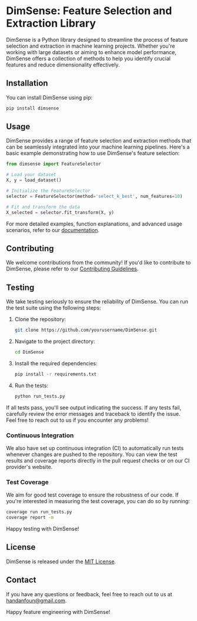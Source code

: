 # DimSense: Feature Selection and Extraction Library

DimSense is a Python library designed to streamline the process of feature selection and extraction in machine learning projects. Whether you're working with large datasets or aiming to enhance model performance, DimSense offers a collection of methods to help you identify crucial features and reduce dimensionality effectively.

## Installation

You can install DimSense using pip:

```bash
pip install dimsense
```

## Usage

DimSense provides a range of feature selection and extraction methods that can be seamlessly integrated into your machine learning pipelines. Here's a basic example demonstrating how to use DimSense's feature selection:

```python
from dimsense import FeatureSelector

# Load your dataset
X, y = load_dataset()

# Initialize the FeatureSelector
selector = FeatureSelector(method='select_k_best', num_features=10)

# Fit and transform the data
X_selected = selector.fit_transform(X, y)
```

For more detailed examples, function explanations, and advanced usage scenarios, refer to our [documentation](link_to_your_documentation).

## Contributing

We welcome contributions from the community! If you'd like to contribute to DimSense, please refer to our [Contributing Guidelines](CONTRIBUTING.md).


## Testing

We take testing seriously to ensure the reliability of DimSense. You can run the test suite using the following steps:

1. Clone the repository:

   ```bash
   git clone https://github.com/yourusername/DimSense.git
   ```

2. Navigate to the project directory:

   ```bash
   cd DimSense
   ```

3. Install the required dependencies:

   ```bash
   pip install -r requirements.txt
   ```

4. Run the tests:

   ```bash
   python run_tests.py
   ```

If all tests pass, you'll see output indicating the success. If any tests fail, carefully review the error messages and traceback to identify the issue. Feel free to reach out to us if you encounter any problems!

### Continuous Integration

We also have set up continuous integration (CI) to automatically run tests whenever changes are pushed to the repository. You can view the test results and coverage reports directly in the pull request checks or on our CI provider's website.

### Test Coverage

We aim for good test coverage to ensure the robustness of our code. If you're interested in measuring the test coverage, you can do so by running:

```bash
coverage run run_tests.py
coverage report -m
```

Happy testing with DimSense!

## License

DimSense is released under the [MIT License](LICENSE).

## Contact

If you have any questions or feedback, feel free to reach out to us at [handanfoun@gmail.com](mailto:handanfoun@gmail.com).

Happy feature engineering with DimSense!
